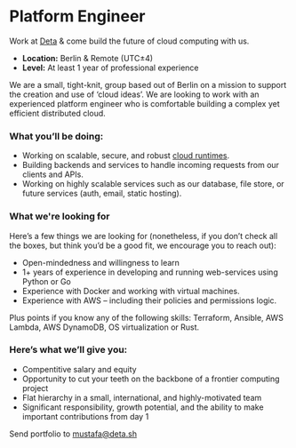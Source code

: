 # Platform Engineer

Work at [Deta](https://www.deta.sh/) & come build the future of cloud computing with us. 

- **Location:** Berlin & Remote (UTC±4)  
- **Level:** At least 1 year of professional experience


We are a small, tight-knit, group based out of Berlin on a mission to support the creation and use of ‘cloud ideas’. We are looking to work with an experienced platform engineer who is comfortable building a complex yet efficient distributed cloud.

### What you’ll be doing:

- Working on scalable, secure, and robust [cloud runtimes](https://www.deta.sh/new-runtimes).
- Building backends and services to handle incoming requests from our clients and APIs.
- Working on highly scalable services such as our database, file store, or future services (auth, email, static hosting).

### What we're looking for

Here’s a few things we are looking for (nonetheless, if you don’t check all the boxes, but think you’d be a good fit, we encourage you to reach out):

- Open-mindedness and willingness to learn
- 1+ years of experience in developing and running web-services using Python or Go
- Experience with Docker and working with virtual machines.
- Experience with AWS – including their policies and permissions logic.

Plus points if you know any of the following skills:
Terraform, Ansible, AWS Lambda, AWS DynamoDB, OS virtualization or Rust.
 
### Here’s what we’ll give you:
- Compentitive salary and equity
- Opportunity to cut your teeth on the backbone of a frontier computing project
- Flat hierarchy in a small, international, and highly-motivated team
- Significant responsibility, growth potential, and the ability to make important contributions from day 1

Send portfolio to mustafa@deta.sh

